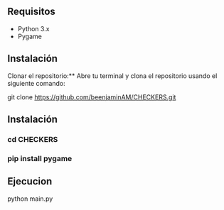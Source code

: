 ## Requisitos
- Python 3.x
- Pygame

## Instalación

Clonar el repositorio:** Abre tu terminal y clona el repositorio usando el siguiente comando:

git clone https://github.com/beenjaminAM/CHECKERS.git

## Instalación
### cd CHECKERS
### pip install pygame
## Ejecucion

python main.py






